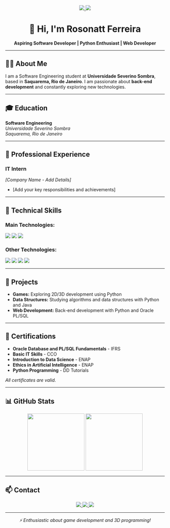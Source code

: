 <div align="center">

<a href="https://linkedin.com/in/rosonatt-ferreira-1b6a371b0" target="_blank">
<img src="https://img.shields.io/badge/LinkedIn-0077B5?style=for-the-badge&logo=linkedin&logoColor=white"/>
</a>
<a href="https://www.instagram.com/seu_usuario" target="_blank">
<img src="https://img.shields.io/badge/Instagram-E4405F?style=for-the-badge&logo=instagram&logoColor=white"/>
</a>

# 👋 Hi, I'm **Rosonatt Ferreira**

**Aspiring Software Developer | Python Enthusiast | Web Developer**

</div>

---

## 👨‍💻 About Me
I am a Software Engineering student at **Universidade Severino Sombra**, based in **Saquarema, Rio de Janeiro**. I am passionate about **back-end development** and constantly exploring new technologies.

---

## 🎓 Education
**Software Engineering**  
*Universidade Severino Sombra*  
_Saquarema, Rio de Janeiro_

---

## 💼 Professional Experience
### IT Intern  
*[Company Name - Add Details]*  
- [Add your key responsibilities and achievements]

---

## 🚀 Technical Skills

### Main Technologies:
<div>
<img src="https://img.shields.io/badge/Python-3776AB?style=for-the-badge&logo=python&logoColor=white"/>
<img src="https://img.shields.io/badge/Oracle-F80000?style=for-the-badge&logo=oracle&logoColor=white"/>
<img src="https://img.shields.io/badge/PL%2FSQL-00599C?style=for-the-badge&logo=sql&logoColor=white"/>
</div>

### Other Technologies:
<div>
<img src="https://img.shields.io/badge/HTML5-E34F26?style=for-the-badge&logo=html5&logoColor=white"/>
<img src="https://img.shields.io/badge/CSS3-1572B6?style=for-the-badge&logo=css3&logoColor=white"/>
<img src="https://img.shields.io/badge/JavaScript-323330?style=for-the-badge&logo=javascript&logoColor=F7DF1E"/>
<img src="https://img.shields.io/badge/GitHub-181717?style=for-the-badge&logo=github&logoColor=white"/>
</div>

---

## 🌱 Projects
- **Games:** Exploring 2D/3D development using Python  
- **Data Structures:** Studying algorithms and data structures with Python and Java  
- **Web Development:** Back-end development with Python and Oracle PL/SQL

---

## 📜 Certifications
- **Oracle Database and PL/SQL Fundamentals** - IFRS  
- **Basic IT Skills** - CCO  
- **Introduction to Data Science** - ENAP  
- **Ethics in Artificial Intelligence** - ENAP  
- **Python Programming** - DD Tutorials  

*All certificates are valid.*

---

## 📊 GitHub Stats
<div align="center">

<img height="180em" src="https://github-readme-stats.vercel.app/api?username=Rosonatt&show_icons=true&theme=dark&include_all_commits=true&count_private=true"/>
<img height="180em" src="https://github-readme-stats.vercel.app/api/top-langs/?username=Rosonatt&layout=compact&langs_count=7&theme=dark"/>

</div>

---

## 📫 Contact
<div align="center">

<a href="https://linkedin.com/in/rosonatt-ferreira-1b6a371b0" target="_blank">
<img src="https://img.shields.io/badge/LinkedIn-0077B5?style=for-the-badge&logo=linkedin&logoColor=white"/>
</a>

<a href="mailto:h2oroso@gmail.com">
<img src="https://img.shields.io/badge/Gmail-D14836?style=for-the-badge&logo=gmail&logoColor=white"/>
</a>

<a href="https://www.instagram.com/seu_usuario" target="_blank">
<img src="https://img.shields.io/badge/Instagram-E4405F?style=for-the-badge&logo=instagram&logoColor=white"/>
</a>

</div>

---

<div align="center">

*⚡ Enthusiastic about game development and 3D programming!*

</div>

